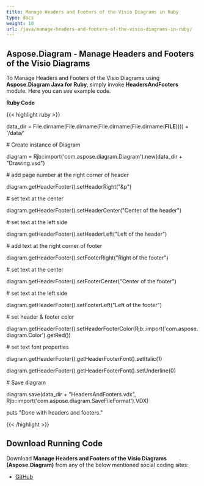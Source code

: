 ```yaml
---
title: Manage Headers and Footers of the Visio Diagrams in Ruby
type: docs
weight: 10
url: /java/manage-headers-and-footers-of-the-visio-diagrams-in-ruby/
---
```


## **Aspose.Diagram - Manage Headers and Footers of the Visio Diagrams**
To Manage Headers and Footers of the Visio Diagrams using **Aspose.Diagram Java for Ruby**, simply invoke **HeadersAndFooters** module. Here you can see example code.

**Ruby Code**

{{< highlight ruby >}}

 data_dir = File.dirname(File.dirname(File.dirname(File.dirname(__FILE__)))) + '/data/'

\# Create instance of Diagram

diagram = Rjb::import('com.aspose.diagram.Diagram').new(data_dir + "Drawing.vsd")

\# add page number at the right corner of header

diagram.getHeaderFooter().setHeaderRight("&p")

\# set text at the center

diagram.getHeaderFooter().setHeaderCenter("Center of the header")

\# set text at the left side

diagram.getHeaderFooter().setHeaderLeft("Left of the header")

\# add text at the right corner of footer

diagram.getHeaderFooter().setFooterRight("Right of the footer")

\# set text at the center

diagram.getHeaderFooter().setFooterCenter("Center of the footer")

\# set text at the left side

diagram.getHeaderFooter().setFooterLeft("Left of the footer")

\# set header & footer color

diagram.getHeaderFooter().setHeaderFooterColor(Rjb::import('com.aspose.diagram.Color').getRed())

\# set text font properties

diagram.getHeaderFooter().getHeaderFooterFont().setItalic(1)

diagram.getHeaderFooter().getHeaderFooterFont().setUnderline(0)

\# Save diagram

diagram.save(data_dir + "HeadersAndFooters.vdx", Rjb::import('com.aspose.diagram.SaveFileFormat').VDX)

puts "Done with headers and footers."

{{< /highlight >}}
## **Download Running Code**
Download **Manage Headers and Footers of the Visio Diagrams (Aspose.Diagram)** from any of the below mentioned social coding sites:

- [GitHub](https://github.com/asposediagram/Aspose.Diagram-for-Java/blob/master/Plugins/Aspose_Diagram_Java_for_Ruby/lib/asposediagramjava/HeadersAndFooters/headersandfooters.rb)

